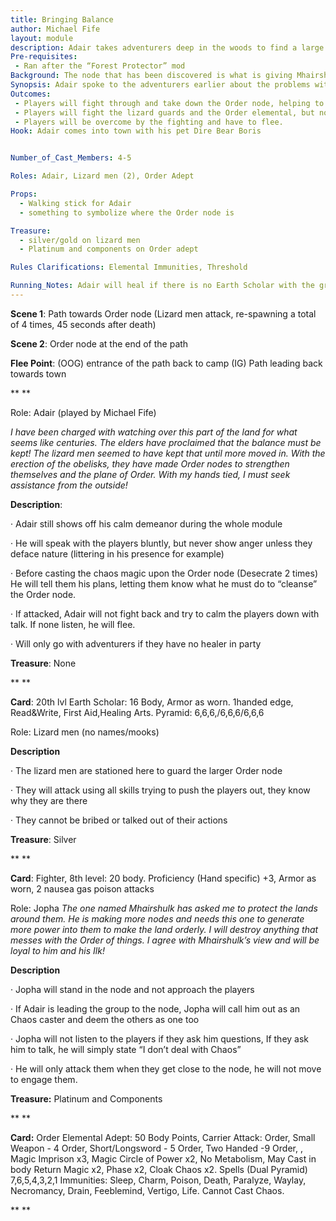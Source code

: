 ```yaml
---
title: Bringing Balance
author: Michael Fife
layout: module
description: Adair takes adventurers deep in the woods to find a large Order node. They must fight through the Lizard men guards and the elemental they summoned to bring it down.
Pre-requisites: 
 - Ran after the “Forest Protector” mod
Background: The node that has been discovered is what is giving Mhairshulk strength within the land. Adair will tell the players that turning the node into chaos from order will start changing the land back to normal. 
Synopsis: Adair spoke to the adventurers earlier about the problems with one plane of existence taking over in the Prime material plane. He brings the adventurers to an Order node that seems to be larger than most and is growing stronger by the day, giving power to the Order following Lizard man army. Adair will lead them to a path towards the node, which is guarded heavily by lizard men. Fighting their way towards the node, they will be confronted by and Order elemental. Upon reaching him, he will accuse the players of being agents of chaos since they are in the presence of a chaos caster and attack them, no matter if they try to talk to him or not. After apologizing to the players, Adair will cast chaos magic into the Order node to revert it into a chaos node, after which he will tell them to expect him later in the day.
Outcomes:
 - Players will fight through and take down the Order node, helping to restore nature.
 - Players will fight the lizard guards and the Order elemental, but not allow Adair to cast the chaos magic 
 - Players will be overcome by the fighting and have to flee.
Hook: Adair comes into town with his pet Dire Bear Boris


Number_of_Cast_Members: 4-5

Roles: Adair, Lizard men (2), Order Adept

Props: 
  - Walking stick for Adair
  - something to symbolize where the Order node is

Treasure: 
  - silver/gold on lizard men
  - Platinum and components on Order adept

Rules Clarifications: Elemental Immunities, Threshold 

Running_Notes: Adair will heal if there is no Earth Scholar with the group. He will ask for only 6 players once again. He will not let on about the Order elemental guarding the node, but he does have the knowledge of it. The lizard men guards will attack in twos always. They will re-spawn a total of 4 times between a span of 45 seconds until they get to the Order Adept. If they get to the Adept between re-spawns, they will not respawn.
---
```




**Scene 1**: Path towards Order node (Lizard men attack, re-spawning a total of 4 times, 45 seconds after death)

**Scene 2**: Order node at the end of the path

**Flee Point**: (OOG) entrance of the path back to camp (IG) Path leading back towards town





















**
**





 



Role: Adair (played by Michael Fife)



*I have been charged with watching over this part of the land for what seems like centuries. The elders have proclaimed that the balance must be kept! The lizard men seemed to have kept that until more moved in. With the erection of the obelisks, they have made Order nodes to strengthen themselves and the plane of Order. With my hands tied, I must seek assistance from the outside!*

**Description**:

·     Adair still shows off his calm demeanor during the whole module

·    He will speak with the players bluntly, but never show anger unless they deface nature (littering in his presence for example)

·    Before casting the chaos magic upon the Order node (Desecrate 2 times) He will tell them his plans, letting them know what he must do to “cleanse” the Order node.

·    If attacked, Adair will not fight back and try to calm the players down with talk. If none listen, he will flee.

·    Will only go with adventurers if they have no healer in party


**Treasure**: None


**
**

**Card**: 20th lvl Earth Scholar: 16 Body, Armor as worn. 1handed edge, Read&Write, First Aid,Healing Arts. Pyramid: 6,6,6,/6,6,6/6,6,6

 



 

 

Role: Lizard men (no names/mooks)

**Description**

·    The lizard men are stationed here to guard the larger Order node

·    They will attack using all skills trying to push the players out, they know why they are there

·    They cannot be bribed or talked out of their actions

 

**Treasure**: Silver


**
**

**Card**: Fighter, 8th level: 20 body. Proficiency (Hand specific) +3, Armor as worn, 2 nausea gas poison attacks  






Role: Jopha
 *The one named Mhairshulk has asked* *me to protect the lands around them. He is making more nodes and needs this one to generate more power into them to make the land orderly. I will destroy anything that messes with the Order of things. I agree with Mhairshulk’s view and will be loyal to him and his Ilk!*

**Description**

·    Jopha will stand in the node and not approach the players

·    If Adair is leading the group to the node, Jopha will call him out as an Chaos caster and deem the others as one too

·    Jopha will not listen to the players if they ask him questions, If they ask him to talk, he will simply state “I don’t deal with Chaos”

·    He will only attack them when they get close to the node, he will not move to engage them.

 

**Treasure:** Platinum and Components

**
**

**Card:** Order Elemental Adept: 50 Body Points, Carrier Attack: Order, Small Weapon - 4 Order, Short/Longsword - 5 Order, Two Handed -9 Order, , Magic Imprison x3, Magic Circle of Power x2, No Metabolism, May Cast in body Return Magic x2, Phase x2, Cloak Chaos x2. Spells (Dual Pyramid) 7,6,5,4,3,2,1 Immunities: Sleep, Charm, Poison, Death, Paralyze, Waylay, Necromancy, Drain, Feeblemind, Vertigo, Life. Cannot Cast Chaos.

 

**
**